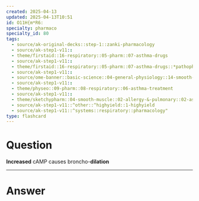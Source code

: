 ```yaml
---
created: 2025-04-13
updated: 2025-04-13T10:51
id: O11H{m*R6:
specialty: pharmaco
specialty_id: 80
tags:
  - source/ak-original-decks::step-1::zanki-pharmacology
  - source/ak-step1-v11::
  - theme/firstaid::16-respiratory::05-pharm::07-asthma-drugs
  - source/ak-step1-v11::
  - theme/firstaid::16-respiratory::05-pharm::07-asthma-drugs::*pathophysiology
  - source/ak-step1-v11::
  - source/ome-banner::basic-science::04-general-physiology::14-smooth-muscle
  - source/ak-step1-v11::
  - theme/physeo::09-pharm::08-respiratory::06-asthma-treatment
  - source/ak-step1-v11::
  - theme/sketchypharm::04-smooth-muscle::02-allergy-&-pulmonary::02-asthma-therapy
  - source/ak-step1-v11::^other::^highyield::1-highyield
  - source/ak-step1-v11::^systems::respiratory::pharmacology"
type: flashcard
---
```


# Question
**Increased** cAMP causes broncho-**dilation**

---

# Answer
